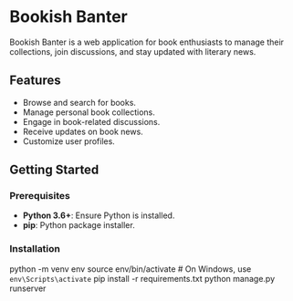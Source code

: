 # Bookish Banter

Bookish Banter is a web application for book enthusiasts to manage their collections, join discussions, and stay updated with literary news.

## Features

- Browse and search for books.
- Manage personal book collections.
- Engage in book-related discussions.
- Receive updates on book news.
- Customize user profiles.

## Getting Started

### Prerequisites

- **Python 3.6+**: Ensure Python is installed.
- **pip**: Python package installer.

### Installation

python -m venv env
source env/bin/activate  # On Windows, use `env\Scripts\activate`
pip install -r requirements.txt
python manage.py runserver
